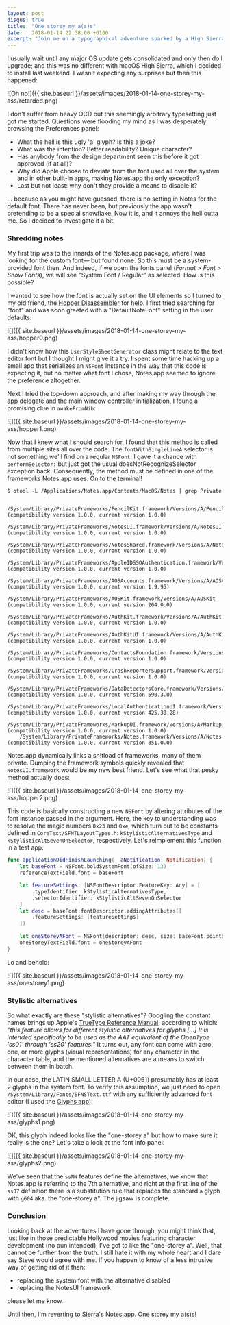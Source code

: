 ```yaml
---
layout: post
disqus: true
title:  "One storey my a(s)s"
date:   2018-01-14 22:38:00 +0100
excerpt: "Join me on a typographical adventure sparked by a High Sierra upgrade!"
---
```


I usually wait until any major OS update gets consolidated and only then do I upgrade; and this was no different with macOS High Sierra, which I decided to install last weekend. I wasn't expecting any surprises but then this happened:

![Oh no!]({{ site.baseurl }}/assets/images/2018-01-14-one-storey-my-ass/retarded.png)

I don't suffer from heavy OCD but this seemingly arbitrary typesetting just got me started. Questions were flooding my mind as I was desperately browsing the Preferences panel:

- What the hell is this ugly 'a' glyph? Is this a joke?
- What was the intention? Better readability? Unique character?
- Has anybody from the design department seen this before it got approved (if at all)?
- Why did Apple choose to deviate from the font used all over the system and in other built-in apps, making Notes.app the only exception?
- Last but not least: why don't they provide a means to disable it?

... because as you might have guessed, there is no setting in Notes for the default font. There has never been, but previously the app wasn't pretending to be a special snowflake. Now it is, and it annoys the hell outta me. So I decided to investigate it a bit.

### Shredding notes

My first trip was to the innards of the Notes.app package, where I was looking for the custom font&mdash; but found none. So this must be a system-provided font then. And indeed, if we open the fonts panel (_Format > Font > Show Fonts_), we will see "System Font / Regular" as selected. How is this possible?

I wanted to see how the font is actually set on the UI elements so I turned to my old friend, the [Hopper Disassembler](https://www.hopperapp.com) for help. I first tried searching for "font" and was soon greeted with a "DefaultNoteFont" setting in the user defaults:

![]({{ site.baseurl }}/assets/images/2018-01-14-one-storey-my-ass/hopper0.png)

I didn't know how this `UserStyleSheetGenerator` class might relate to the text editor font but I thought I might give it a try. I spent some time hacking up a small app that serializes an `NSFont` instance in the way that this code is expecting it, but no matter what font I chose, Notes.app seemed to ignore the preference altogether. 

Next I tried the top-down approach, and after making my way through the app delegate and the main window controller initialization, I found a promising clue in `awakeFromNib`:

![]({{ site.baseurl }}/assets/images/2018-01-14-one-storey-my-ass/hopper1.png)

Now that I knew what I should search for, I found that this method is called from multiple sites all over the code. The `fontWithSingleLineA` selector is not something we'll find on a regular `NSFont`: I gave it a chance with `performSelector:` but just got the usual doesNotRecognizeSelector exception back. Consequently, the method must be defined in one of the frameworks Notes.app uses. On to the terminal!

```
$ otool -L /Applications/Notes.app/Contents/MacOS/Notes | grep Private

    /System/Library/PrivateFrameworks/PencilKit.framework/Versions/A/PencilKit (compatibility version 1.0.0, current version 1.0.0)
    /System/Library/PrivateFrameworks/NotesUI.framework/Versions/A/NotesUI (compatibility version 1.0.0, current version 1.0.0)
    /System/Library/PrivateFrameworks/NotesShared.framework/Versions/A/NotesShared (compatibility version 1.0.0, current version 1.0.0)
    /System/Library/PrivateFrameworks/AppleIDSSOAuthentication.framework/Versions/A/AppleIDSSOAuthentication (compatibility version 1.0.0, current version 1.0.0)
    /System/Library/PrivateFrameworks/AOSAccounts.framework/Versions/A/AOSAccounts (compatibility version 1.0.0, current version 1.9.95)
    /System/Library/PrivateFrameworks/AOSKit.framework/Versions/A/AOSKit (compatibility version 1.0.0, current version 264.0.0)
    /System/Library/PrivateFrameworks/AuthKit.framework/Versions/A/AuthKit (compatibility version 1.0.0, current version 1.0.0)
    /System/Library/PrivateFrameworks/AuthKitUI.framework/Versions/A/AuthKitUI (compatibility version 1.0.0, current version 1.0.0)
    /System/Library/PrivateFrameworks/ContactsFoundation.framework/Versions/A/ContactsFoundation (compatibility version 1.0.0, current version 1.0.0)
    /System/Library/PrivateFrameworks/CrashReporterSupport.framework/Versions/A/CrashReporterSupport (compatibility version 1.0.0, current version 1.0.0)
    /System/Library/PrivateFrameworks/DataDetectorsCore.framework/Versions/A/DataDetectorsCore (compatibility version 1.0.0, current version 590.3.0)
    /System/Library/PrivateFrameworks/LocalAuthenticationUI.framework/Versions/A/LocalAuthenticationUI (compatibility version 1.0.0, current version 425.30.28)
    /System/Library/PrivateFrameworks/MarkupUI.framework/Versions/A/MarkupUI (compatibility version 1.0.0, current version 1.0.0)
    /System/Library/PrivateFrameworks/Notes.framework/Versions/A/Notes (compatibility version 1.0.0, current version 351.0.0)

```

Notes.app dynamically links a sh!tload of frameworks, many of them private. Dumping the framework symbols quickly revealed that `NotesUI.framework` would be my new best friend. Let's see what that pesky method actually does:

![]({{ site.baseurl }}/assets/images/2018-01-14-one-storey-my-ass/hopper2.png)

This code is basically constructing a new `NSFont` by altering attributes of the font instance passed in the argument. Here, the key to understanding was to resolve the magic numbers `0x23` and `0xe`, which turn out to be constants defined in `CoreText/SFNTLayoutTypes.h`: `kStylisticAlternativesType` and `kStylisticAltSevenOnSelector`, respectively. Let's reimplement this function in a test app:

```swift
func applicationDidFinishLaunching(_ aNotification: Notification) {
    let baseFont = NSFont.boldSystemFont(ofSize: 13)
    referenceTextField.font = baseFont

    let featureSettings: [NSFontDescriptor.FeatureKey: Any] = [
        .typeIdentifier: kStylisticAlternativesType,
        .selectorIdentifier: kStylisticAltSevenOnSelector
    ]
    let desc = baseFont.fontDescriptor.addingAttributes([
        .featureSettings: [featureSettings]
    ])
    
    let oneStoreyAFont = NSFont(descriptor: desc, size: baseFont.pointSize)
    oneStoreyTextField.font = oneStoreyAFont
}
```

Lo and behold:

![]({{ site.baseurl }}/assets/images/2018-01-14-one-storey-my-ass/onestorey1.png)

### Stylistic alternatives

So what exactly are these "stylistic alternatives"? Googling the constant names brings up Apple's [TrueType Reference Manual](https://developer.apple.com/fonts/TrueType-Reference-Manual/RM09/AppendixF.html), according to which: _"this feature allows for different stylistic alternatives for glyphs [...] It is intended specifically to be used as the AAT equivalent of the OpenType 'ss01' through 'ss20' features."_ It turns out, any font can come with zero, one, or more glyphs (visual representations) for any character in the character table, and the mentioned alternatives are a means to switch between them in batch. 

In our case, the LATIN SMALL LETTER A (U+0061) presumably has at least 2 glyphs in the system font. To verify this assumption, we just  need to open `/System/Library/Fonts/SFNSText.ttf` with any sufficiently advanced font editor (I used the [Glyphs app](https://glyphsapp.com)):

![]({{ site.baseurl }}/assets/images/2018-01-14-one-storey-my-ass/glyphs1.png)

OK, this glyph indeed looks like the "one-storey a" but how to make sure it really is the one? Let's take a look at the font info panel:

![]({{ site.baseurl }}/assets/images/2018-01-14-one-storey-my-ass/glyphs2.png)

We've seen that the `ssNN` features define the alternatives, we know that Notes.app is referring to the 7th alternative, and right at the first line of the `ss07` definition there is a substitution rule that replaces the standard `a` glyph with `g604` aka. the "one-storey a". The jigsaw is complete.

### Conclusion

Looking back at the adventures I have gone through, you might think that, just like in those predictable Hollywood movies featuring character development (no pun intended), I've got to like the "one-storey a". Well, that cannot be further from the truth. I still hate it with my whole heart and I dare say Steve would agree with me. If you happen to know of a less intrusive way of getting rid of it than:

- replacing the system font with the alternative disabled
- replacing the NotesUI framework

please let me know.

Until then, I'm reverting to Sierra's Notes.app. One storey my a(s)s!
